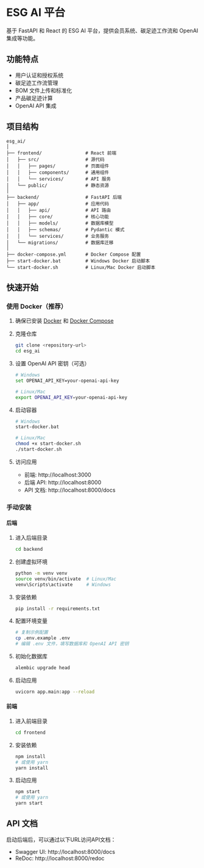 # ESG AI 平台

基于 FastAPI 和 React 的 ESG AI 平台，提供会员系统、碳足迹工作流和 OpenAI 集成等功能。

## 功能特点

- 用户认证和授权系统
- 碳足迹工作流管理
- BOM 文件上传和标准化
- 产品碳足迹计算
- OpenAI API 集成

## 项目结构

```
esg_ai/
│
├── frontend/                # React 前端
│   ├── src/                 # 源代码
│   │   ├── pages/           # 页面组件
│   │   ├── components/      # 通用组件
│   │   └── services/        # API 服务
│   └── public/              # 静态资源
│
├── backend/                 # FastAPI 后端
│   ├── app/                 # 应用代码
│   │   ├── api/             # API 路由
│   │   ├── core/            # 核心功能
│   │   ├── models/          # 数据库模型
│   │   ├── schemas/         # Pydantic 模式
│   │   └── services/        # 业务服务
│   └── migrations/          # 数据库迁移
│
├── docker-compose.yml       # Docker Compose 配置
├── start-docker.bat         # Windows Docker 启动脚本
└── start-docker.sh          # Linux/Mac Docker 启动脚本
```

## 快速开始

### 使用 Docker（推荐）

1. 确保已安装 [Docker](https://www.docker.com/get-started) 和 [Docker Compose](https://docs.docker.com/compose/install/)

2. 克隆仓库
   ```bash
   git clone <repository-url>
   cd esg_ai
   ```

3. 设置 OpenAI API 密钥（可选）
   ```bash
   # Windows
   set OPENAI_API_KEY=your-openai-api-key
   
   # Linux/Mac
   export OPENAI_API_KEY=your-openai-api-key
   ```

4. 启动容器
   ```bash
   # Windows
   start-docker.bat
   
   # Linux/Mac
   chmod +x start-docker.sh
   ./start-docker.sh
   ```

5. 访问应用
   - 前端: http://localhost:3000
   - 后端 API: http://localhost:8000
   - API 文档: http://localhost:8000/docs

### 手动安装

#### 后端

1. 进入后端目录
   ```bash
   cd backend
   ```

2. 创建虚拟环境
   ```bash
   python -m venv venv
   source venv/bin/activate  # Linux/Mac
   venv\Scripts\activate     # Windows
   ```

3. 安装依赖
   ```bash
   pip install -r requirements.txt
   ```

4. 配置环境变量
   ```bash
   # 复制示例配置
   cp .env.example .env
   # 编辑 .env 文件，填写数据库和 OpenAI API 密钥
   ```

5. 初始化数据库
   ```bash
   alembic upgrade head
   ```

6. 启动应用
   ```bash
   uvicorn app.main:app --reload
   ```

#### 前端

1. 进入前端目录
   ```bash
   cd frontend
   ```

2. 安装依赖
   ```bash
   npm install
   # 或使用 yarn
   yarn install
   ```

3. 启动应用
   ```bash
   npm start
   # 或使用 yarn
   yarn start
   ```

## API 文档

启动后端后，可以通过以下URL访问API文档：

- Swagger UI: http://localhost:8000/docs
- ReDoc: http://localhost:8000/redoc